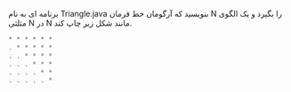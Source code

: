 برنامه ای به نام  Triangle.java بنویسید که آرگومان خط فرمان N را بگیرد و یک الگوی مثلثی N در N مانند شکل زیر چاپ کند.
```java
* * * * * *
. * * * * *
. . * * * *
. . . * * *
. . . . * *
. . . . . *

```
